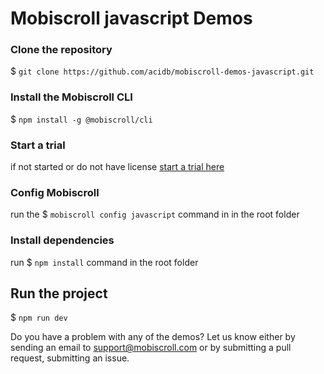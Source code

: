 # Mobiscroll javascript Demos

### Clone the repository

$ ```git clone https://github.com/acidb/mobiscroll-demos-javascript.git```

### Install the Mobiscroll CLI

$ ```npm install -g @mobiscroll/cli```

### Start a trial

if not started or do not have license [start a trial here](https://mobiscroll.com/starttrial)

### Config Mobiscroll

run the $ ```mobiscroll config javascript``` command in in the root folder

### Install dependencies

run $ ```npm install``` command in the root folder
  
## Run the project

$ ```npm run dev```

Do you have a problem with any of the demos? Let us know either by sending an email to support@mobiscroll.com or by submitting a pull request, submitting an issue.